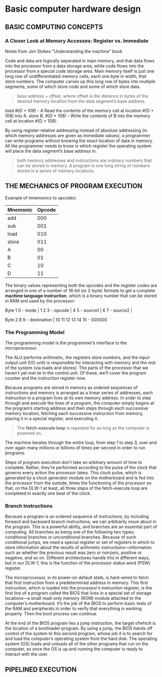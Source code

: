 # Basic computer hardware design

## BASIC COMPUTING CONCEPTS

### A Closer Look at Memory Accesses: Register vs. Immediate

Notes from Jon Stokes "Understanding the machine" book

Code and data are logically separated in main memory, and that data flows into the processor from a data storage area, while code flows into the processor from a special code storage area. Main memory itself is just one long row of undifferentiated memory cells, each one byte in width, that store numbers. The computer carves up this long row of bytes into multiple segments, some of which store code and some of which store data.

> base address + offset, where offset is the distance in bytes of the desired memory location from the data segment’s base address.

_load #(D + 108)_ - A Read the contents of the memory cell at location #(D + 108) into A.
_store B, #(D + 108)_ - Write the contents of B into the memory cell at location #(D + 108).

By using register-relative addressing instead of absolute addressing (in which memory addresses are given as immediate values), a programmer can write
programs without knowing the exact location of data in memory. All the programmer needs to know is which register the operating system will place the data segment’s base address in.

> both memory addresses and instructions are ordinary numbers that can be stored in memory. A program is one long string of numbers stored in a series of memory locations.

## THE MECHANICS OF PROGRAM EXECUTION

Example of mnemonics to opcodes:

| Mnemonic  | Opcode      |
|-----------|-------------|
|  add      |     000     |
|  sub      |     001     |
|  load     |     010     |
|  store    |     011     |
|  A        |     00      |
|  B        |     01      |
|  C        |     10      |
|  D        |     11      |

The binary values representing both the opcodes and the register codes are arranged in one of a number of 16-bit (or 2-byte) formats to get a complete **machine language instruction**, which is a binary number that can be stored in RAM and used by the processor:

Byte 1
0 - mode | 1 2 3 - opcode | 4 5 - source1 | 6 7 - source2 |

Byte 2
8 9 - destination     | 10 11 12 13 14 15 - 000000

### The Programming Model

The programming model is the programmer’s interface to the microprocessor.

The ALU performs arithmetic, the registers store numbers, and the input-output unit (I/O unit) is responsible for interacting with memory and the rest of the system (via loads and stores). The parts of the processor that we haven’t yet met lie in the control unit. Of these, we’ll cover the program counter and the instruction register now.

Because programs are stored in memory as ordered sequences of instructions and memory is arranged as a linear series of addresses, each instruction in a program lives at its own memory address. In order to step through and execute the lines of a program, the computer simply begins at the program’s starting address and then steps through each successive memory location, fetching each successive instruction from memory, placing it in a special register, and executing it.

> The **fetch-execute loop** is repeated for as long as the computer is powered on.

The
machine iterates through the entire loop, from step 1 to step 3, over and over again many millions or billions of times per second in order to run programs.

Steps of program execution don’t take an arbitrary amount of time to complete. Rather, they’re performed according to the pulse of the
clock that governs every action the processor takes. This clock pulse, which is generated by a clock generator module on the motherboard and is fed into the processor from the outside, times the functioning of the processor so that, on the DLW-1 at least, all three steps of the fetch-execute loop are completed in exactly one beat of the clock.

### Branch Instructions

Because a program is an ordered sequence of instructions, by including forward and backward branch instructions, we can arbitrarily move about in the program. This is a powerful ability, and branches are an essential part of computing. All branches as being one of the following two types: conditional branches or unconditional branches. Because of such conditional jumps, we need a special register or set of registers in which to store information about the results of arithmetic instructions—information such as whether the previous result was zero or nonzero, positive or negative, and so on.
Different architectures handle this in different ways, but in our DLW-1, this is the function of the processor status word (PSW) register.

The microprocessor, in its power-on default state, is hard-wired to fetch that first instruction from a predetermined address in memory. This first instruction, which is loaded into the processor’s instruction register, is the first line of a program called the BIOS that lives in a special set of storage locations—a small read-only memory (ROM) module attached to the computer’s motherboard. It’s the job of the BIOS to perform basic tests of the RAM and peripherals in order to verify that everything is working properly. Then the boot process can continue.

At the end of the BIOS program lies a jump instruction, the target ofwhich is the location of a bootloader program. By using a jump, the BIOS hands off control of the system to this second program, whose job it is to search for and load the computer’s operating system from the hard disk. The operating system (OS) loads and unloads all of the other programs that run on the computer, so once the OS is up and running the computer is ready to interact with the user.

## PIPELINED EXECUTION

